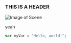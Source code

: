 ### THIS IS A HEADER

![Image of Scene](https://media.wired.com/photos/598e35994ab8482c0d6946e0/master/w_1920,c_limit/phonepicutres-TA.jpg)

yeah

``` javascript
var myVar = "Hello, world!";
```
